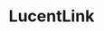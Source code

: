 ---
title: "LucentLink"
# Profile settings
profileImage: "images/img.jpg"        # path under static/
name: "Muhammad Avicena"
description: "Translator | Content Creator | Content Writer"
socials:
  - url: "https://twitter.com/yourhandle"
    icon: "fab fa-twitter"
  - url: "https://instagram.com/yourhandle"
    icon: "fab fa-instagram"
  - url: "https://github.com/you"
    icon: "fab fa-github"
  - url: "https://linkedin.com/in/yourhandle"
    icon: "fab fa-linkedin"
  - url: "https://youtube.com/yourchannel"
    icon: "fab fa-youtube"

# You can add as many links as you want!

# Link cards
links:
  - href: "https://mavicena.com"
    icon: "fas fa-globe"
    title: "Personal Website"
    description: "Check out my portfolio"
  - href: "https://blog.your.site"
    icon: "fas fa-blog"
    title: "My Blog"
    description: "Read my latest articles"
  # - href: "https://github.com/you"
  #   icon: "fab fa-github"
  #   title: "GitHub"
  #   description: "Explore my open-source projects"
  - href: "https://youtube.com/yourchannel"
    icon: "fab fa-youtube"
    title: "YouTube Channel"
    description: "Watch my tutorials"
  # - href: "https://course.your.site"
  #  icon: "fas fa-book"
  #  title: "Online Course"
  #  description: "Learn web development"
  # - href: "https://buymeacoffee.com/you"
  #  icon: "fas fa-coffee"
  #  title: "Buy Me a Coffee"
  #  description: "Support my work"
  - href: "mailto:contact@mavicena.com"
    icon: "fas fa-envelope"
    title: "Contact Me"
    description: "For collaborations"
  - href: "https://newsletter.your.site"
    icon: "fas fa-newspaper"
    title: "Newsletter"
    description: "Subscribe for updates"
  # - href: "https://podcast.your.site"
  #  icon: "fas fa-podcast"
  #  title: "Podcast"
  #  description: "Listen to my show"

# Spotify playlist embed. You can add embed by rigth clicking on your spotify playlist -> Share -> Copy embed. After copying the embed, replace it with the iframe below.
# spotifyPlaylist:
#  iframe: '<iframe style="border-radius:12px" src="https://open.spotify.com/embed/playlist/6zcsSLDrLiCpX8KDzNiIhS?utm_source=generator" width="100%" height="152" frameborder="0" allow="autoplay; clipboard-write; encrypted-media; fullscreen; picture-in-picture" loading="lazy"></iframe>'

# Messaging Etiquette. You can add new rules as per your needs.
# messaging:
#  title: "Messaging Etiquette"
#  items:
#    - icon: "fas fa-check-circle"
#      color: "text-green-400"
#      text: "Please include context about why you're reaching out and how I can help."
#    - icon: "fas fa-check-circle"
#      color: "text-green-400"
#      text: "For collaboration requests, include details about the project scope and timeline."
#    - icon: "fas fa-check-circle"
#      color: "text-green-400"
#      text: "I typically respond within 2-3 business days for professional inquiries."
#    - icon: "fas fa-times-circle"
#      color: "text-red-400"
#      text: "Please don't send unsolicited sales pitches or recruitment messages."


#  REMOVE "How to Customize This Page" section by removing the line "{{ partial "Instructions.html" . }}" in index.html file under layouts/


# About section (optional section)

# about:
#   title: "About Me"
#   sections:
#     - heading: "Professional Background"
#       content: "I'm a full-stack developer with 5+ years of experience building web applications. Specialized in JavaScript frameworks and cloud architecture."
#     # - heading: "Current Focus"
#     #   content: "Currently working on open-source tools to improve developer productivity and accessibility in web development."
#     # - heading: "Personal Interests"
#     #   content: "When not coding, I enjoy photography, hiking, and contributing to local tech communities through mentorship programs."
---